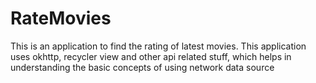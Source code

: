 # RateMovies
This is an application to find the rating of latest movies. This application uses okhttp, recycler view and other api related stuff, which helps in understanding the basic concepts of using network data source
